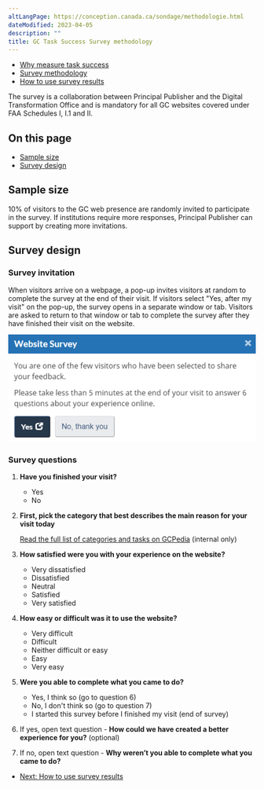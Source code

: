 ```yaml
---
altLangPage: https://conception.canada.ca/sondage/methodologie.html
dateModified: 2023-04-05
description: ""
title: GC Task Success Survey methodology
---
```


<div class="gc-stp-stp">
    <div class="row">
        <ul class="toc lst-spcd col-md-12">
            <li class="col-md-4 col-sm-6"><a class="list-group-item" href="about-tss.html">Why measure task success</a></li>
            <li class="col-md-4 col-sm-6"><a class="list-group-item active" href="methods.html">Survey methodology</a></li>
            <li class="col-md-4 col-sm-6"><a class="list-group-item" href="benefits.html">How to use survey results</a></li>
        </ul>
    </div>
</div>

The survey is a collaboration between Principal Publisher and the Digital Transformation Office and is mandatory for all GC websites covered under FAA Schedules I, I.1 and II.

## On this page

* [Sample size](#sample-size)
* [Survey design](#survey-design)

## Sample size

10% of visitors to the GC web presence are randomly invited to participate in the survey. If institutions require more responses, Principal Publisher can support by creating more invitations.

## Survey design

### Survey invitation

When visitors arrive on a webpage, a pop-up invites visitors at random to complete the survey at the end of their visit. If visitors select "Yes, after my visit" on the pop-up, the survey opens in a separate window or tab. Visitors are asked to return to that window or tab to complete the survey after they have finished their visit on the website.

![Survey invitation that reads "You are one of the few visitors who have been selected to share your feedback. Please take less than 5 minutes at the end of your visit to answer 6 questions about your experience online" Then there are two options for yes and no.](images/pop-up-en.png)

### Survey questions

1.  **Have you finished your visit?**
    * Yes
    * No

2.  **First, pick the category that best describes the main reason for your visit today**

    [Read the full list of categories and tasks on GCPedia](https://www.gcpedia.gc.ca/wiki/Government_of_Canada_Task_Success_Survey_-_Current_and_past_task_lists) (internal only)

3.  **How satisfied were you with your experience on the website?**

    * Very dissatisfied
    * Dissatisfied
    * Neutral
    * Satisfied
    * Very satisfied

4.  **How easy or difficult was it to use the website?**

    * Very difficult
    * Difficult
    * Neither difficult or easy
    * Easy
    * Very easy

5.  **Were you able to complete what you came to do?**

    * Yes, I think so (go to question 6)
    * No, I don't think so (go to question 7)
    * I started this survey before I finished my visit (end of survey)

6.  If yes, open text question - **How could we have created a better experience for you?** (optional)

7.  If no, open text question - **Why weren’t you able to complete what you came to do?**

<nav role="navigation" class="mrgn-bttm-lg">
    <ul class="pager">
        <li class="next"><a href="benefits.html" rel="next">Next: How to use survey results</a></li>
    </ul>
</nav>
